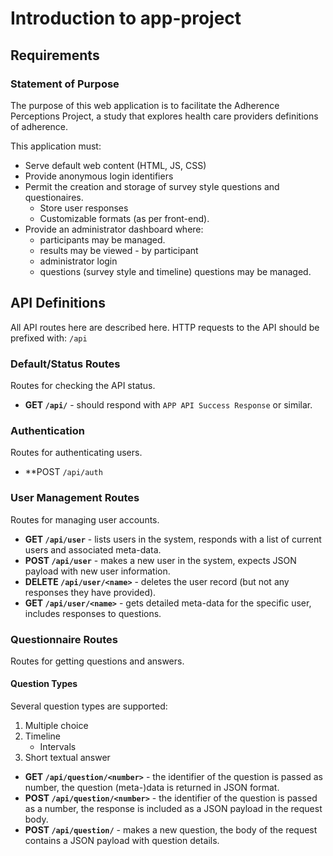 # Introduction to app-project

## Requirements

### Statement of Purpose

The purpose of this web application is to facilitate the Adherence Perceptions Project, a study that explores health care providers definitions of adherence. 

This application must: 

* Serve default web content (HTML, JS, CSS)
* Provide anonymous login identifiers 
* Permit the creation and storage of survey style questions and questionaires.
    - Store user responses
    - Customizable formats (as per front-end). 
* Provide an administrator dashboard where:
    - participants may be managed.
    - results may be viewed - by participant
    - administrator login
    - questions (survey style and timeline) questions may be managed.

## API Definitions

All API routes here are described here. HTTP requests to the API should be prefixed with: `/api`

### Default/Status Routes

Routes for checking the API status. 

* **GET `/api/`** - should respond with `APP API Success Response` or similar.
 
### Authentication

Routes for authenticating users. 
 
* **POST `/api/auth`

### User Management Routes

Routes for managing user accounts. 

* **GET `/api/user`** - lists users in the system, responds with a list of current users and associated meta-data. 
* **POST `/api/user`** - makes a new user in the system, expects JSON payload with new user information.
* **DELETE `/api/user/<name>`** - deletes the user record (but not any responses they have provided). 
* **GET `/api/user/<name>`** - gets detailed meta-data for the specific user, includes responses to questions. 

### Questionnaire Routes

Routes for getting questions and answers.

#### Question Types

Several question types are supported: 

1) Multiple choice
2) Timeline
    * Intervals
3) Short textual answer

* **GET `/api/question/<number>`** - the identifier of the question is passed as number, the question (meta-)data is returned in JSON format. 
* **POST `/api/question/<number>`** - the identifier of the question is passed as a number, the response is included as a JSON payload in the request body.
* **POST `/api/question/`** - makes a new question, the body of the request contains a JSON payload with question details. 